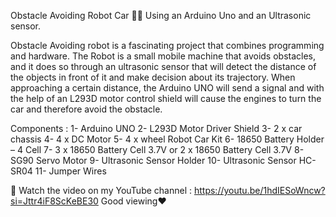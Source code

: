 Obstacle Avoiding Robot Car 🚗🚨
Using an Arduino Uno and an Ultrasonic sensor.

Obstacle Avoiding robot is a fascinating project that combines programming and hardware. 
The Robot is a small mobile machine that avoids obstacles, and it does so through an ultrasonic sensor that will detect the distance of the objects in front of it and make decision about its trajectory. 
When approaching a certain distance, the Arduino UNO will send a signal and with the help of an L293D motor control shield will cause the engines to turn the car and therefore avoid the obstacle. 

Components :
1- Arduino UNO 
2- L293D Motor Driver Shield 
3- 2 x car chassis 
4- 4 x DC Motor 
5- 4 x wheel Robot Car Kit 
6- 18650 Battery Holder – 4 Cell 
7- 3 x 18650 Battery Cell 3.7V or 2 x 18650 Battery Cell 3.7V
8- SG90 Servo Motor 
9- Ultrasonic Sensor Holder 
10- Ultrasonic Sensor HC-SR04 
11- Jumper Wires

🔗 Watch the video on my YouTube channel :
https://youtu.be/1hdIESoWncw?si=Jttr4iF8ScKeBE30
Good viewing♥️
